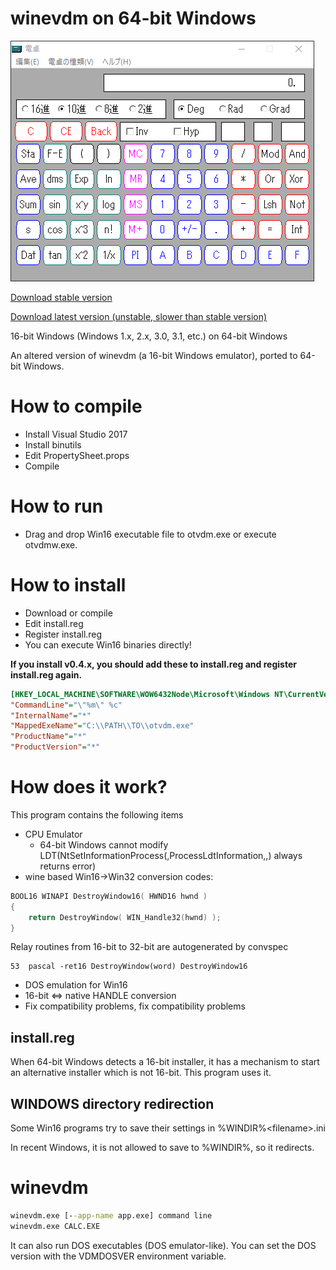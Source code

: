 # winevdm on 64-bit Windows

![screenshot](screenshot.PNG)

[Download stable version](https://github.com/otya128/winevdm/releases)

[Download latest version (unstable, slower than stable version)](https://ci.appveyor.com/project/otya128/winevdm/build/artifacts)

16-bit Windows (Windows 1.x, 2.x, 3.0, 3.1, etc.) on 64-bit Windows

An altered version of winevdm (a 16-bit Windows emulator), ported to 64-bit Windows.

# How to compile

+ Install Visual Studio 2017
+ Install binutils
+ Edit PropertySheet.props
+ Compile

# How to run

+ Drag and drop Win16 executable file to otvdm.exe or execute otvdmw.exe.

# How to install

+ Download or compile
+ Edit install.reg
+ Register install.reg
+ You can execute Win16 binaries directly!

**If you install v0.4.x, you should add these to install.reg and register install.reg again.**
```ini
[HKEY_LOCAL_MACHINE\SOFTWARE\WOW6432Node\Microsoft\Windows NT\CurrentVersion\NtVdm64\OTVDM]
"CommandLine"="\"%m\" %c"
"InternalName"="*"
"MappedExeName"="C:\\PATH\\TO\\otvdm.exe"
"ProductName"="*"
"ProductVersion"="*"
```

# How does it work?

This program contains the following items

+ CPU Emulator
  + 64-bit Windows cannot modify LDT(NtSetInformationProcess(,ProcessLdtInformation,,) always returns error)
+ wine based Win16->Win32 conversion codes:
```c
BOOL16 WINAPI DestroyWindow16( HWND16 hwnd )
{
    return DestroyWindow( WIN_Handle32(hwnd) );
}
```
Relay routines from 16-bit to 32-bit are autogenerated by convspec
```spec
53  pascal -ret16 DestroyWindow(word) DestroyWindow16
```
+ DOS emulation for Win16
+ 16-bit <=> native HANDLE conversion
+ Fix compatibility problems, fix compatibility problems

## install.reg

When 64-bit Windows detects a 16-bit installer, it has a mechanism to start an alternative installer which is not 16-bit.
This program uses it.

## WINDOWS directory redirection

Some Win16 programs try to save their settings in %WINDIR%\<filename>.ini

In recent Windows, it is not allowed to save to %WINDIR%, so it redirects.

# winevdm
```bat
winevdm.exe [--app-name app.exe] command line
winevdm.exe CALC.EXE
```
It can also run DOS executables (DOS emulator-like).
You can set the DOS version with the VDMDOSVER environment variable.

